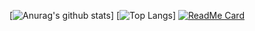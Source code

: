 [![Anurag's github stats](https://github-readme-stats.vercel.app/api?username=DanielFedatto&hide=contribs&theme=buefy&show_icons=true)]
[![Top Langs](https://github-readme-stats.vercel.app/api/top-langs/?username=DanielFedatto&layout=compact&theme=buefy&show_icons=true)]
[![ReadMe Card](https://github-readme-stats.vercel.app/api/pin/?username=DanielFedatto&repo=point-of-sale&theme=buefy&show_icons=true)](https://github.com/DanielFedatto/point-of-sale)
